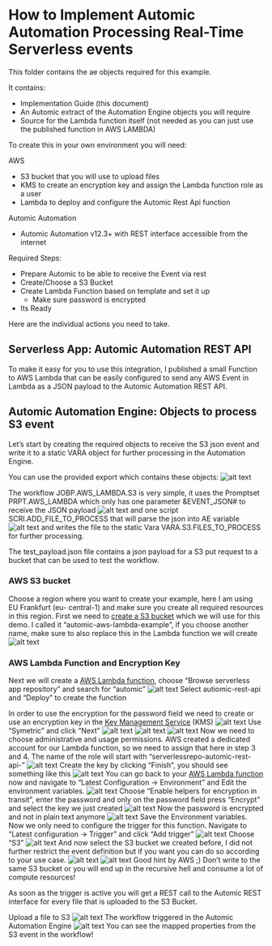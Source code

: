 # How to Implement Automic Automation Processing Real-Time Serverless events

This folder contains the ae objects required for this example.

It contains:
* Implementation Guide (this document)
* An Automic extract of the Automation Engine objects you will require
* Source for the Lambda function itself (not needed as you can just use the published function in AWS LAMBDA)

To create this in your own environment you will need:

AWS 
* S3 bucket that you will use to upload files 
* KMS to create an encryption key and assign the Lambda function role as a user
* Lambda to deploy and configure the Automic Rest Api function

Automic Automation
* Automic Automation v12.3+ with REST interface accessible from the internet

Required Steps:

* Prepare Automic to be able to receive the Event via rest
* Create/Choose a S3 Bucket
* Create Lambda Function based on template and set it up
  * Make sure password is encrypted
* Its Ready

Here are the individual actions you need to take.

## Serverless App: Automic Automation REST API
To make it easy for you to use this integration, I published a small Function to AWS Lambda that can be easily configured to send any AWS Event in Lambda as a JSON payload to the Automic  Automation REST API.

## Automic Automation Engine: Objects to process S3 event 
Let’s start by creating the required objects to receive the S3 json event and write it to a static VARA object for further processing in the Automation Engine.

You can use the provided export which contains these objects:
![alt text](https://raw.githubusercontent.com/tuct/automic-lambda/main/ae/assets/ae_content.png "AE content example")

The workflow JOBP.AWS_LAMBDA.S3 is very simple, it uses the Promptset
PRPT.AWS_LAMBDA which only has one parameter &amp;EVENT_JSON# to receive the JSON
payload
![alt text](https://raw.githubusercontent.com/tuct/automic-lambda/main/ae/assets/ae_wf_2.png "Workflow")
and one script SCRI.ADD_FILE_TO_PROCESS that will parse the json into AE variable
![alt text](https://raw.githubusercontent.com/tuct/automic-lambda/main/ae/assets/ae_scri_3.png "Script")
and writes the file to the static Vara VARA.S3.FILES_TO_PROCESS for further processing.

The test_payload.json file contains a json payload for a S3 put request to a bucket that can be
used to test the workflow.

### AWS S3 bucket
Choose a region where you want to create your example, here I am using EU Frankfurt (eu-
central-1) and make sure you create all required resources in this region.
First we need to [create a S3 bucket](https://s3.console.aws.amazon.com/s3/bucket/create?region=eu-central-1#) which we will use for this demo.
I called it “automic-aws-lambda-example”, if you choose another name, make sure to also
replace this in the Lambda function we will create
![alt text](https://raw.githubusercontent.com/tuct/automic-lambda/main/ae/assets/aws_bucket_1.png "Bucket")

### AWS Lambda Function and Encryption Key
Next we will create a [AWS Lambda function](https://eu-central-1.console.aws.amazon.com/lambda/home?region=eu-central-1),
choose “Browse serverless app repository” and search for “automic”
![alt text](https://raw.githubusercontent.com/tuct/automic-lambda/main/ae/assets/aws_lambda_2.png "Create function")
Select autiomic-rest-api and “Deploy” to create the function

In order to use the encryption for the password field we need to create or use an encryption key
in the [Key Management Service](https://eu-central-1.console.aws.amazon.com/kms/home?region=eu-central-1#/kms/keys) (KMS)
![alt text](https://raw.githubusercontent.com/tuct/automic-lambda/main/ae/assets/aws_kms_3.png "KMS")
Use “Symetric” and click “Next”
![alt text](https://raw.githubusercontent.com/tuct/automic-lambda/main/ae/assets/aws_kms_4.png "KMS")
![alt text](https://raw.githubusercontent.com/tuct/automic-lambda/main/ae/assets/aws_kms_5.png "KMS")
![alt text](https://raw.githubusercontent.com/tuct/automic-lambda/main/ae/assets/aws_kms_6.png "KMS")
Now we need to choose administrative and usage permissions.
AWS created a dedicated account for our Lambda function, so we need to assign that here in
step 3 and 4. The name of the role will start with “serverlessrepo-automic-rest-api-”
![alt text](https://raw.githubusercontent.com/tuct/automic-lambda/main/ae/assets/aws_kms_7.png "KMS")
Create the key by clicking “Finish”, you should see something like this
![alt text](https://raw.githubusercontent.com/tuct/automic-lambda/main/ae/assets/aws_kms_8.png "KMS")
You can go back to your [AWS Lambda function](https://eu-central-1.console.aws.amazon.com/lambda/home?region=eu-central-1#/functions) now and navigate to “Latest Configuration -&gt;
Environment” and Edit the environment variables.
![alt text](https://raw.githubusercontent.com/tuct/automic-lambda/main/ae/assets/aws_kms_9.png "Environment variables")
Choose “Enable helpers for encryption in transit”, enter the password and only on the password
field press “Encrypt” and select the key we just created
![alt text](https://raw.githubusercontent.com/tuct/automic-lambda/main/ae/assets/aws_kms_10.png "KMS")
Now the password is encrypted and not in plain text anymore
![alt text](https://raw.githubusercontent.com/tuct/automic-lambda/main/ae/assets/aws_kms_11.png "KMS")
Save the Environment variables.
Now we only need to configure the trigger for this function.
Navigate to “Latest configuration -&gt; Trigger” and click “Add trigger”
![alt text](https://raw.githubusercontent.com/tuct/automic-lambda/main/ae/assets/aws_s3_trigger_1.png "Trigger")
Choose “S3”
![alt text](https://raw.githubusercontent.com/tuct/automic-lambda/main/ae/assets/aws_s3_trigger_2.png "Trigger")
And now select the S3 bucket we created before, I did not further restrict the event definition but
if you want you can do so according to your use case.
![alt text](https://raw.githubusercontent.com/tuct/automic-lambda/main/ae/assets/aws_s3_trigger_3.png "Trigger")
![alt text](https://raw.githubusercontent.com/tuct/automic-lambda/main/ae/assets/aws_s3_trigger_4.png "Trigger")
Good hint by AWS ;) Don’t write to the same S3 bucket or you will end up in the recursive hell
and consume a lot of compute resources!

As soon as the trigger is active you will get a REST call to the Automic REST interface for every
file that is uploaded to the S3 Bucket.

Upload a file to S3
![alt text](https://raw.githubusercontent.com/tuct/automic-lambda/main/ae/assets/aws_s3_uopload.png "Upload to s3 bucket")
The workflow triggered in the Automic Automation Engine
![alt text](https://raw.githubusercontent.com/tuct/automic-lambda/main/ae/assets/ae_result.png "Result in AWI")
You can see the mapped properties from the S3 event in the workflow!


